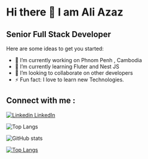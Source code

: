 # Hi there 👋 I am Ali Azaz

## Senior Full Stack Developer

Here are some ideas to get you started:

- 🔭 I’m currently working on Phnom Penh , Cambodia
- 🌱 I’m currently learning Fluter and Nest JS
- 👯 I’m looking to collaborate on other developers
- ⚡ Fun fact: I love to learn new Technologies.
 
## Connect with me : 
[![Linkedin](https://i.stack.imgur.com/gVE0j.png) LinkedIn]([https://www.linkedin.com/](https://www.linkedin.com/in/azaz-a-79bb78102/))

![Top Langs](https://github-readme-stats.vercel.app/api/top-langs/?username=azazali186&layout=compact)

![GitHub stats](https://github-readme-stats.vercel.app/api?username=azazali186)

[![Top Langs](https://github-readme-stats.vercel.app/api/top-langs/?username=azazali186&layout=donut-vertical)](https://github.com/anuraghazra/github-readme-stats)
